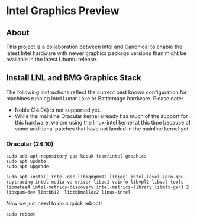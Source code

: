 # Intel Graphics Preview
## About
This project is a collaboration between Intel and Canonical to enable the latest Intel hardware with newer graphics package versions than might be available in the latest Ubuntu release. 

## Install LNL and BMG Graphics Stack

The following instructions reflect the current best known configuration for machines running Intel Lunar Lake or Battlemage hardware. Please note:
* Noble (24.04) is not supported yet. 
* While the mainline Oracular kernel already has much of the support for this hardware, we are using the linux-intel kernel at this time because of some additional patches that have not landed in the mainline kernel yet.

 ### Oracular (24.10)
```
sudo add-apt-repository ppa:kobuk-team/intel-graphics
sudo apt update
sudo apt upgrade

sudo apt install intel-gsc libigdgmm12 libigc1 intel-level-zero-gpu-raytracing intel-media-va-driver libze1 vainfo libvpl2 libvpl-tools libmetee4 intel-metrics-discovery intel-metrics-library libmfx-gen1.2 libxpum-dev libtbb12  libtbbmalloc2 linux-intel
```
Now we just need to do a quick reboot!
```
sudo reboot
```
